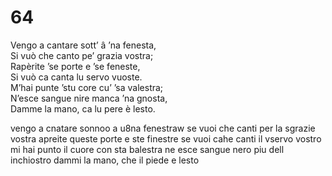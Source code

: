 # 64
  
Vengo a cantare sott’ â ’na fenesta,  
Si vuò che canto pe’ grazia vostra;  
Rapèrite ’se porte e ’se feneste,  
Si vuò ca canta lu servo vuoste.  
M’hai punte ’stu core cu’ ’sa valestra;  
N’esce sangue nire manca ’na gnosta,  
Damme la mano, ca lu pere è lesto.

vengo a cnatare sonnoo a u8na fenestraw
se vuoi che canti per la sgrazie vostra
apreite queste porte e ste finestre
se vuoi cahe canti il vservo vostro
mi hai punto il cuore con sta balestra
ne esce sangue nero piu dell inchiostro
dammi la mano, che il piede e lesto
